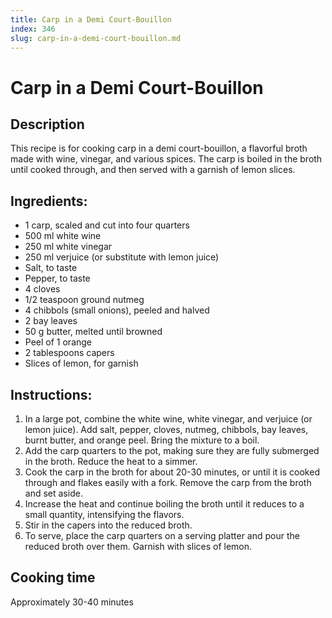 ```yaml
---
title: Carp in a Demi Court-Bouillon
index: 346
slug: carp-in-a-demi-court-bouillon.md
---
```


# Carp in a Demi Court-Bouillon

## Description
This recipe is for cooking carp in a demi court-bouillon, a flavorful broth made with wine, vinegar, and various spices. The carp is boiled in the broth until cooked through, and then served with a garnish of lemon slices.

## Ingredients:
- 1 carp, scaled and cut into four quarters
- 500 ml white wine
- 250 ml white vinegar
- 250 ml verjuice (or substitute with lemon juice)
- Salt, to taste
- Pepper, to taste
- 4 cloves
- 1/2 teaspoon ground nutmeg
- 4 chibbols (small onions), peeled and halved
- 2 bay leaves
- 50 g butter, melted until browned
- Peel of 1 orange
- 2 tablespoons capers
- Slices of lemon, for garnish

## Instructions:
1. In a large pot, combine the white wine, white vinegar, and verjuice (or lemon juice). Add salt, pepper, cloves, nutmeg, chibbols, bay leaves, burnt butter, and orange peel. Bring the mixture to a boil.
2. Add the carp quarters to the pot, making sure they are fully submerged in the broth. Reduce the heat to a simmer.
3. Cook the carp in the broth for about 20-30 minutes, or until it is cooked through and flakes easily with a fork. Remove the carp from the broth and set aside.
4. Increase the heat and continue boiling the broth until it reduces to a small quantity, intensifying the flavors.
5. Stir in the capers into the reduced broth.
6. To serve, place the carp quarters on a serving platter and pour the reduced broth over them. Garnish with slices of lemon.

## Cooking time
Approximately 30-40 minutes